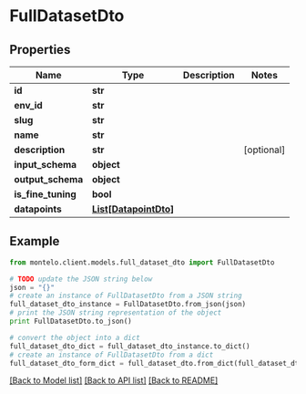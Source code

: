 # FullDatasetDto


## Properties

Name | Type | Description | Notes
------------ | ------------- | ------------- | -------------
**id** | **str** |  | 
**env_id** | **str** |  | 
**slug** | **str** |  | 
**name** | **str** |  | 
**description** | **str** |  | [optional] 
**input_schema** | **object** |  | 
**output_schema** | **object** |  | 
**is_fine_tuning** | **bool** |  | 
**datapoints** | [**List[DatapointDto]**](DatapointDto.md) |  | 

## Example

```python
from montelo.client.models.full_dataset_dto import FullDatasetDto

# TODO update the JSON string below
json = "{}"
# create an instance of FullDatasetDto from a JSON string
full_dataset_dto_instance = FullDatasetDto.from_json(json)
# print the JSON string representation of the object
print FullDatasetDto.to_json()

# convert the object into a dict
full_dataset_dto_dict = full_dataset_dto_instance.to_dict()
# create an instance of FullDatasetDto from a dict
full_dataset_dto_form_dict = full_dataset_dto.from_dict(full_dataset_dto_dict)
```
[[Back to Model list]](../README.md#documentation-for-models) [[Back to API list]](../README.md#documentation-for-api-endpoints) [[Back to README]](../README.md)


